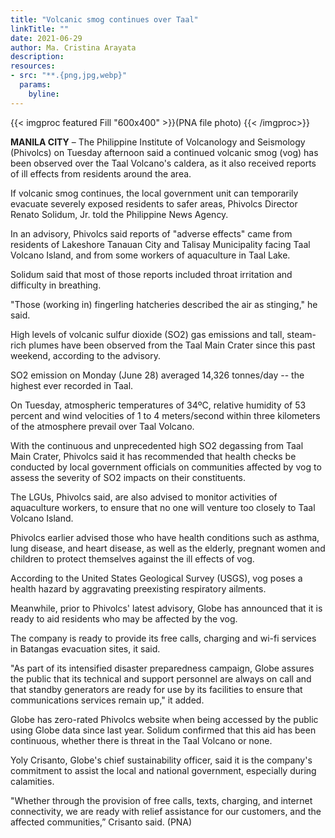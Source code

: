 ```yaml
---
title: "Volcanic smog continues over Taal"
linkTitle: ""
date: 2021-06-29
author: Ma. Cristina Arayata
description:
resources:
- src: "**.{png,jpg,webp}"
  params:
    byline: 
---
```

{{< imgproc featured Fill "600x400" >}}(PNA file photo) {{< /imgproc>}}

**MANILA CITY** –  The Philippine Institute of Volcanology and Seismology (Phivolcs) on Tuesday afternoon said a continued volcanic smog (vog) has been observed over the Taal Volcano's caldera, as it also received reports of ill effects from residents around the area.

If volcanic smog continues, the local government unit can temporarily evacuate severely exposed residents to safer areas, Phivolcs Director Renato Solidum, Jr. told the Philippine News Agency.

In an advisory, Phivolcs said reports of "adverse effects" came from residents of Lakeshore Tanauan City and Talisay Municipality facing Taal Volcano Island, and from some workers of aquaculture in Taal Lake.

Solidum said that most of those reports included throat irritation and difficulty in breathing.

"Those (working in) fingerling hatcheries described the air as stinging," he said.

High levels of volcanic sulfur dioxide (SO2) gas emissions and tall, steam-rich plumes have been observed from the Taal Main Crater since this past weekend, according to the advisory.

SO2 emission on Monday (June 28) averaged 14,326 tonnes/day -- the highest ever recorded in Taal.

On Tuesday, atmospheric temperatures of 34ºC, relative humidity of 53 percent and wind velocities of 1 to 4 meters/second within three kilometers of the atmosphere prevail over Taal Volcano.

With the continuous and unprecedented high SO2 degassing from Taal Main Crater, Phivolcs said it has recommended that health checks be conducted by local government officials on communities affected by vog to assess the severity of SO2 impacts on their constituents.

The LGUs, Phivolcs said, are also advised to monitor activities of aquaculture workers, to ensure that no one will venture too closely to Taal Volcano Island.

Phivolcs earlier advised those who have health conditions such as asthma, lung disease, and heart disease, as well as the elderly, pregnant women and children to protect themselves against the ill effects of vog.

According to the United States Geological Survey (USGS), vog poses a health hazard by aggravating preexisting respiratory ailments.

Meanwhile, prior to Phivolcs' latest advisory, Globe has announced that it is ready to aid residents who may be affected by the vog.

The company is ready to provide its free calls, charging and wi-fi services in Batangas evacuation sites, it said.

"As part of its intensified disaster preparedness campaign, Globe assures the public that its technical and support personnel are always on call and that standby generators are ready for use by its facilities to ensure that communications services remain up," it added.

Globe has zero-rated Phivolcs website when being accessed by the public using Globe data since last year. Solidum confirmed that this aid has been continuous, whether there is threat in the Taal Volcano or none.

Yoly Crisanto, Globe's chief sustainability officer, said it is the company's commitment to assist the local and national government, especially during calamities.

"Whether through the provision of free calls, texts, charging, and internet connectivity, we are ready with relief assistance for our customers, and the affected communities,” Crisanto said. (PNA)